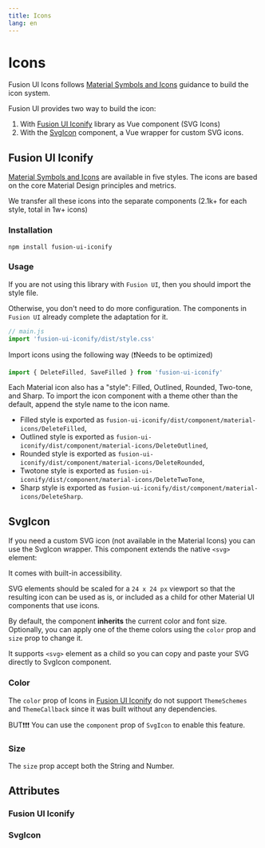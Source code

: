 ```yaml
---
title: Icons
lang: en
---
```


<script setup lang="ts">
  import iconProps from "../../../example/icon/description/en-icon-props.ts";
  import svgIconProps from "../../../example/icon/description/en-svgicon-props.ts";
</script>

# Icons

Fusion UI Icons follows [Material Symbols and Icons](https://fonts.google.com/icons?icon.set=Material+Icons) guidance to build the icon system.

Fusion UI provides two way to build the icon:
1. With [Fusion UI Iconify](https://www.npmjs.com/package/fusion-ui-iconify) library as Vue component (SVG Icons)
2. With the [SvgIcon](#svgicon) component, a Vue wrapper for custom SVG icons.

## Fusion UI Iconify

[Material Symbols and Icons](https://fonts.google.com/icons?icon.set=Material+Icons) are available in five styles. The icons are based on the core Material Design principles and metrics.

We transfer all these icons into the separate components (2.1k+ for each style, total in 1w+ icons)

### Installation

```shell
npm install fusion-ui-iconify
```

### Usage

If you are not using this library with `Fusion UI`, then you should import the style file.

Otherwise, you don't need to do more configuration. The components in `Fusion UI` already complete the adaptation for it.

```js
// main.js
import 'fusion-ui-iconify/dist/style.css'
```

Import icons using the following way (❗️Needs to be optimized)
```js
import { DeleteFilled, SaveFilled } from 'fusion-ui-iconify'
```

Each Material icon also has a "style": Filled, Outlined, Rounded, Two-tone, and Sharp. To import the icon component with a theme other than the default, append the style name to the icon name.

- Filled style is exported as `fusion-ui-iconify/dist/component/material-icons/DeleteFilled`,
- Outlined style is exported as `fusion-ui-iconify/dist/component/material-icons/DeleteOutlined`,
- Rounded style is exported as `fusion-ui-iconify/dist/component/material-icons/DeleteRounded`,
- Twotone style is exported as `fusion-ui-iconify/dist/component/material-icons/DeleteTwoTone`,
- Sharp style is exported as `fusion-ui-iconify/dist/component/material-icons/DeleteSharp`.

<demo src="../../../example/icon/basic.vue"></demo>

## SvgIcon

If you need a custom SVG icon (not available in the Material Icons) you can use the SvgIcon wrapper. This component extends the native `<svg> ` element:

It comes with built-in accessibility.

SVG elements should be scaled for a `24 x 24 px` viewport so that the resulting icon can be used as is, or included as a child for other Material UI components that use icons.

By default, the component **inherits** the current color and font size. Optionally, you can apply one of the theme colors using the `color` prop and `size` prop to change it.

It supports `<svg>` element as a child so you can copy and paste your SVG directly to SvgIcon component.

<demo src="../../../example/icon/svgicon.vue"></demo>

### Color

The `color` prop of Icons in [Fusion UI Iconify](https://www.npmjs.com/package/fusion-ui-iconify) do not support `ThemeSchemes` and `ThemeCallback` since it was built without any dependencies.

BUT❗️❗️❗️ You can use the `component` prop of `SvgIcon` to enable this feature.

<demo src="../../../example/icon/color.vue"></demo>

### Size

The `size` prop accept both the String and Number.

<demo src="../../../example/icon/size.vue"></demo>

## Attributes

### Fusion UI Iconify

<table-block type="propsEn" :data="iconProps"></table-block>

### SvgIcon

<table-block type="propsEn" :data="svgIconProps"></table-block>
